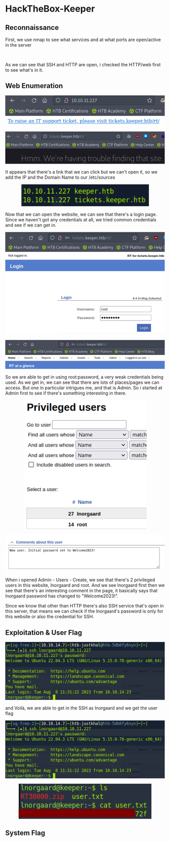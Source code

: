 # HackTheBox-Keeper
## Reconnaissance
First, we use nmap to see what services and at what ports are open/active in the server

![]()

As we can see that SSH and HTTP are open, i checked the HTTP/web first to see what's in it.

## Web Enumeration
<p align="center"><img src="web1.png"></p>
<p align="center"><img src="web2.png"></p>

It appears that there's a link that we can click but we can't open it, so we add the IP and the Domain Name to our /etc/sources

<p align="center"><img src="etc_hosts.png"></p>

Now that we can open the website, we can see that there's a login page. Since we haven't got any credentials at all, we tried common credentials and see if we can get in.

<p align="center"><img src="login.png"></p>
<p align="center"><img src="login_success.png"></p>

So we are able to get in using root:password, a very weak credentials being used. As we get in, we can see that there are lots of places/pages we can access. But one in particular intrigues me, and that is Admin. So i started at Admin first to see if there's something interesting in there.

<p align="center"><img src="privileged_users.png"></p>
<p align="center"><img src="comment_in_lnorgaard.png"></p>

When i opened Admin - Users - Create, we see that there's 2 privileged users in this website, lnorgaard and root. And we see lnorgaard first then  we see that there's an interesting comment in the page, it basically says that lnorgaard password has changed to "Welcome2023!".

Since we know that other than HTTP there's also SSH service that's open in this server, that means we can check if the lnorgaard's password is only for this website or also the credential for SSH.

## Exploitation & User Flag
<p align="center"><img src="ssh_success.png"></p>

and Voilà, we are able to get in the SSH as lnorgaard and we get the user flag

<p align="center"><img src="ssh_success.png"></p>
<p align="center"><img src="user_flag.png"></p>

## System Flag
